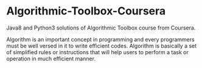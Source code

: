 # Algorithmic-Toolbox-Coursera

Java8 and Python3 solutions of Algorithmic Toolbox course from Coursera.

Algorithm is an important concept in programming and every programmers must be well versed in it to write efficient codes. Algorithm is basically a set of simplified rules or instructions that will help users to perform a task or operation in much efficient manner.
